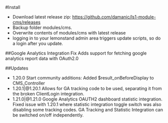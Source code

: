 #Install
- Download latest release zip: https://github.com/damanic/ls1-module-cms/releases
- Backup folder modules/cms. 
- Overwrite contents of modules/cms with latest release
- logging in to your lemonstand admin area triggers update scripts, so do a login after you update.

##Google Analytics Integration Fix
Adds support for fetching google analytics report data with OAuth2.0

##Updates

- 1.20.0 Start community additions: Added $result_onBeforeDisplay to CMS_Controller
- 1.20.1|@1.20.1 Allows for GA tracking code to be used, separating it from the broken ClientLogin integration.
- 1.21.0|@1.21.0 Google Analytics OAUTH2 dashboard statistic integration.  Fixed issue with 1.20.1 where statistic integration toggle switch was also disabling some tracking codes. GA Tracking and Statistic Integration can be switched on/off independently.
